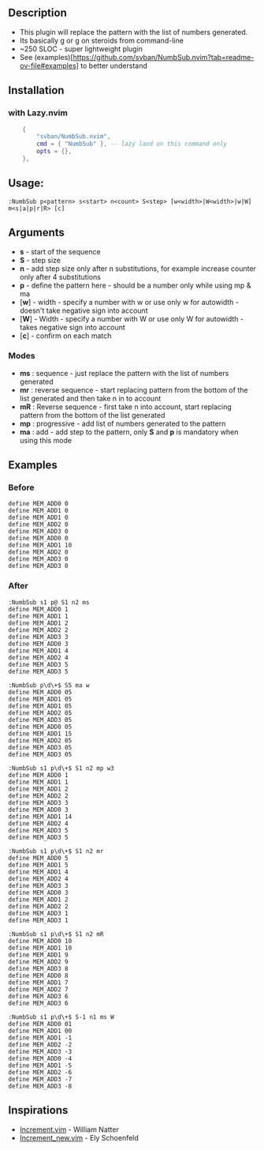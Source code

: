 ## Description
- This plugin will replace the pattern with the list of numbers generated.
- Its basically g<C-a> or g<C-x> on steroids from command-line 
- ~250 SLOC - super lightweight plugin
- See (examples)[https://github.com/svban/NumbSub.nvim?tab=readme-ov-file#examples] to better understand

## Installation
###  with Lazy.nvim
``` lua
    {
        "svban/NumbSub.nvim",
        cmd = { "NumbSub" }, -- lazy laod on this command only
        opts = {},
    },
```

## Usage: 
``` vim
:NumbSub p<pattern> s<start> n<count> S<step> [w<width>|W<width>|w|W] m<s|a|p|r|R> [c]
```

## Arguments
- **s** - start of the sequence
- **S** - step size
- **n** - add step size only after n substitutions, for example increase counter only after 4 substitutions
- **p** - define the pattern here - should be a number only while using mp & ma
- [**w**] - width - specify a number with w<width> or use only w for autowidth - doesn't take negative sign into account
- [**W**] - Width - specify a number with W<width> or use only W for autowidth - takes negative sign into account
- [**c**] - confirm on each match
### Modes
- **ms** : sequence - just replace the pattern with the list of numbers generated
- **mr** : reverse sequence - start replacing pattern from the bottom of the list generated and then take n in to account
- **mR** : Reverse sequence - first take n into account, start replacing pattern from the bottom of the list generated
- **mp** : progressive - add list of numbers generated to the pattern
- **ma** : add - add step to the pattern, only **S** and **p** is mandatory when using this mode

## Examples

### Before
``` vim
define MEM_ADD0 0
define MEM_ADD1 0
define MEM_ADD1 0
define MEM_ADD2 0
define MEM_ADD3 0
define MEM_ADD0 0
define MEM_ADD1 10
define MEM_ADD2 0
define MEM_ADD3 0
define MEM_ADD3 0
```

### After
``` vim
:NumbSub s1 p@ S1 n2 ms
define MEM_ADD0 1
define MEM_ADD1 1
define MEM_ADD1 2
define MEM_ADD2 2
define MEM_ADD3 3
define MEM_ADD0 3
define MEM_ADD1 4
define MEM_ADD2 4
define MEM_ADD3 5
define MEM_ADD3 5
```

``` vim
:NumbSub p\d\+$ S5 ma w
define MEM_ADD0 05
define MEM_ADD1 05
define MEM_ADD1 05
define MEM_ADD2 05
define MEM_ADD3 05
define MEM_ADD0 05
define MEM_ADD1 15
define MEM_ADD2 05
define MEM_ADD3 05
define MEM_ADD3 05
```

``` vim
:NumbSub s1 p\d\+$ S1 n2 mp w3
define MEM_ADD0 1
define MEM_ADD1 1
define MEM_ADD1 2
define MEM_ADD2 2
define MEM_ADD3 3
define MEM_ADD0 3
define MEM_ADD1 14
define MEM_ADD2 4
define MEM_ADD3 5
define MEM_ADD3 5
```

``` vim
:NumbSub s1 p\d\+$ S1 n2 mr
define MEM_ADD0 5
define MEM_ADD1 5
define MEM_ADD1 4
define MEM_ADD2 4
define MEM_ADD3 3
define MEM_ADD0 3
define MEM_ADD1 2
define MEM_ADD2 2
define MEM_ADD3 1
define MEM_ADD3 1
```

``` vim
:NumbSub s1 p\d\+$ S1 n2 mR
define MEM_ADD0 10
define MEM_ADD1 10
define MEM_ADD1 9
define MEM_ADD2 9
define MEM_ADD3 8
define MEM_ADD0 8
define MEM_ADD1 7
define MEM_ADD2 7
define MEM_ADD3 6
define MEM_ADD3 6
```

``` vim
:NumbSub s1 p\d\+$ S-1 n1 ms W
define MEM_ADD0 01
define MEM_ADD1 00
define MEM_ADD1 -1
define MEM_ADD2 -2
define MEM_ADD3 -3
define MEM_ADD0 -4
define MEM_ADD1 -5
define MEM_ADD2 -6
define MEM_ADD3 -7
define MEM_ADD3 -8
```

## Inspirations
- [Increment.vim](https://www.vim.org/scripts/script.php?script_id=842) - William Natter
- [Increment_new.vim](https://www.vim.org/scripts/script.php?script_id=1199) - Ely Schoenfeld
